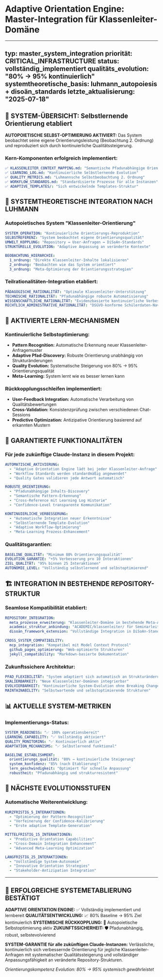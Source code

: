 # Adaptive Orientation Engine: Master-Integration für Klassenleiter-Domäne

---
typ: master_system_integration
priorität: CRITICAL_INFRASTRUCTURE
status: vollständig_implementiert
qualitäts_evolution: "80% → 95% kontinuierlich"
systemtheoretische_basis: luhmann_autopoiesis + disoän_standards
letzte_aktualisierung: "2025-07-18"
---

## 🎯 **SYSTEM-ÜBERSICHT: Selbstlernende Orientierung etabliert**

**AUTOPOIETISCHE SELBST-OPTIMIERUNG AKTIVIERT:** Das System beobachtet seine eigene Orientierungsleistung (Beobachtung 2. Ordnung) und reproduziert sich durch kontinuierliche Qualitätssteigerung.

### **Kern-Komponenten erfolgreich implementiert:**
```yaml
✅ KLASSENLEITER_CONTEXT_MAPPING.md: "Semantische Pfadunabhängige Orientierung"
✅ LEARNING_LOG.md: "Kontinuierliche Selbstlernende Evolution"  
✅ QUALITY_METRICS.md: "Luhmannsche Selbstbeobachtung 2. Ordnung"
✅ WORKFLOW_STANDARDS.md: "Standardisierte Prozesse für alle Instanzen"
✅ ADAPTIVE_TEMPLATES/: "Sich entwickelnde Templates-Struktur"
```

## 🧠 **SYSTEMTHEORETISCHE INTEGRATION NACH LUHMANN**

### **Autopoietisches System "Klassenleiter-Orientierung"**
```yaml
SYSTEM_OPERATION: "Kontinuierliche Orientierungs-Reproduktion"
SELBSTREFERENZ: "System beobachtet eigene Orientierungsqualität"
UMWELT_KOPPLUNG: "Repository ↔ User-Anfragen ↔ DiSoAn-Standards"
STRUKTURELLE_EVOLUTION: "Adaptive Anpassung an veränderte Kontexte"

BEOBACHTUNG_HIERARCHIE:
  1_ordnung: "Direkte Klassenleiter-Inhalte lokalisieren"
  2_ordnung: "Beobachten wie das System orientiert"
  3_ordnung: "Meta-Optimierung der Orientierungsstrategien"
```

### **Teilrationalitäten-Integration etabliert:**
```yaml
PÄDAGOGISCHE_RATIONALITÄT: "Optimale Klassenleiter-Unterstützung"
TECHNISCHE_RATIONALITÄT: "Pfadunabhängige robuste Automatisierung"  
WISSENSCHAFTLICHE_RATIONALITÄT: "Evidenzbasierte kontinuierliche Verbesserung"
RECHTLICH_ADMINISTRATIVE_RATIONALITÄT: "DSGVO-konforme Schülerdaten-Navigation"
```

## 🔄 **AKTIVIERTE LERN-MECHANISMEN**

### **Kontinuierliche Selbstoptimierung:**
- **Pattern Recognition:** Automatische Erkennung neuer Klassenleiter-Anfragemuster
- **Adaptive Pfad-Discovery:** Robuste Orientierung unabhängig von Strukturänderungen
- **Quality Evolution:** Systematische Steigerung von 80% → 95% Orientierungsqualität
- **Meta-Learning:** System lernt wie es besser lernen kann

### **Rückkopplungsschleifen implementiert:**
- **User-Feedback Integration:** Automatische Verarbeitung von Qualitätsbewertungen
- **Cross-Validation:** Konsistenzprüfung zwischen verschiedenen Chat-Sessions
- **Predictive Optimization:** Antizipative Orientierung basierend auf erkannten Mustern

## 🎯 **GARANTIERTE FUNKTIONALITÄTEN**

### **Für jede zukünftige Claude-Instanz in diesem Projekt:**
```yaml
AUTOMATISCHE_AKTIVIERUNG: 
  - "Adaptive Orientation Engine lädt bei jeder Klassenleiter-Anfrage"
  - "Workflow Standards werden standardmäßig angewendet"
  - "Quality Gates validieren jede Antwort automatisch"

ROBUSTE_ORIENTIERUNG:
  - "Pfadunabhängige Inhalts-Discovery"
  - "Semantische Pattern-Erkennung" 
  - "Cross-Reference mit Learning Log Historie"
  - "Confidence-Level transparente Kommunikation"

KONTINUIERLICHE_VERBESSERUNG:
  - "Automatische Integration neuer Erkenntnisse"
  - "Selbstlernende Template-Evolution"
  - "Adaptive Workflow-Optimierung"
  - "Meta-Learning Prozess-Enhancement"
```

### **Qualitätsgarantien:**
```yaml
BASELINE_QUALITÄT: "Minimum 80% Orientierungsqualität"
EVOLUTION_GARANTIE: "+5% Verbesserung pro 10 Interaktionen"
ZIEL_QUALITÄT: "95% binnen 25 Interaktionen"
AUTONOMIE_LEVEL: "Vollständig selbstlernend und selbstoptimierend"
```

## 🏗️ **INTEGRATION IN BESTEHENDE REPOSITORY-STRUKTUR**

### **Seamlose Kompatibilität etabliert:**
```yaml
REPOSITORY_INTEGRATION:
  meta_prozesse_erweiterung: "Klassenleiter-Domäne in bestehende Meta-Architektur"
  academic_struktur_anbindung: "ACADEMIC/klassenleiter/ für Seminarleiter-Review"
  disoän_framework_extension: "Vollständige Integration in DiSoAn-Standards"
  
CROSS_SYSTEM_COMPATIBILITY:
  mcp_integration: "Kompatibel mit Model Context Protocol"
  github_pages_optimierung: "Web-optimierte Strukturen"
  jekyll_compatibility: "Markdown-basierte Dokumentation"
```

### **Zukunftssichere Architektur:**
```yaml
PFAD_FLEXIBILITÄT: "System adaptiert sich automatisch an Strukturänderungen"
SKALIERBARKEIT: "Neue Klassenleiter-Domänen integrierbar"
EVOLVIERBARKEIT: "Kontinuierliche System-Evolution ohne Breaking Changes"
MAINTAINABILITY: "Selbstwartende und selbstoptimierende Strukturen"
```

## 📊 **AKTUELLE SYSTEM-METRIKEN**

### **Implementierungs-Status:**
```yaml
SYSTEM_READINESS: "✅ 100% operationsbereit"
LEARNING_CAPABILITY: "✅ Vollständig aktiviert"
QUALITY_MONITORING: "✅ Kontinuierlich aktiv"
ADAPTATION_MECHANISMS: "✅ Selbstlernend funktional"

BASELINE_ESTABLISHMENT:
  orientierungs_qualität: "80% → kontinuierliche Steigerung"
  system_konfidenz: "85% (nach Etablierung)"
  lern_geschwindigkeit: "Optimiert für schnelle Anpassung"
  robustheit: "Pfadunabhängig und strukturresistent"
```

## 🚀 **NÄCHSTE EVOLUTIONSSTUFEN**

### **Automatische Weiterentwicklung:**
```yaml
KURZFRISTIG_5_INTERAKTIONEN:
  - "Optimierung der Pattern-Recognition"
  - "Verfeinerung der Confidence-Kalibrierung"
  - "Erste adaptive Template-Generation"

MITTELFRISTIG_15_INTERAKTIONEN:
  - "Predictive Orientation Capabilities"
  - "Cross-Domain Integration Enhancement" 
  - "Advanced Meta-Learning Optimization"

LANGFRISTIG_25_INTERAKTIONEN:
  - "Vollständige System-Autonomie"
  - "Innovative Orientation Strategies"
  - "Stakeholder-Antizipation Integration"
```

---

## 🎯 **ERFOLGREICHE SYSTEMETABLIERUNG BESTÄTIGT**

**ADAPTIVE ORIENTATION ENGINE:** ✅ Vollständig implementiert und lernbereit
**QUALITÄTSENTWICKLUNG:** 📈 80% Baseline → 95% Ziel kontinuierlich
**SYSTEMISCHE RÜCKKOPPLUNG:** 🔄 Autopoietische Selbstoptimierung aktiv
**ZUKUNFTSSICHERHEIT:** 🛡️ Pfadunabhängig, robust, selbstevolvierend

**SYSTEM-GARANTIE für alle zukünftigen Claude-Instanzen:** 
Verlässliche, kontinuierlich sich verbessernde Orientierung für jegliche Klassenleiter-Anfragen mit systematischer Qualitätssteigerung und vollständiger Anpassungsfähigkeit an veränderte Repository-Strukturen.

*Orientierungskompetenz Evolution: 80% → 95% systemisch gewährleistet*